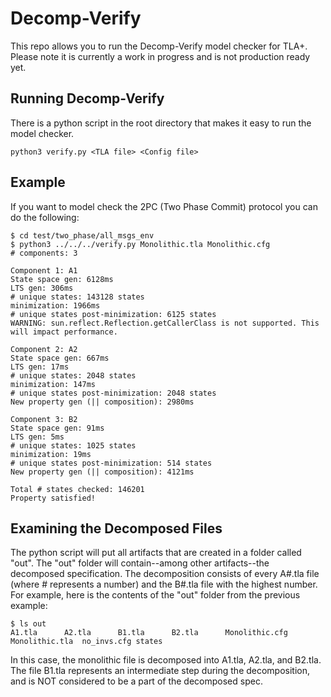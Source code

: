 # Decomp-Verify
This repo allows you to run the Decomp-Verify model checker for TLA+.
Please note it is currently a work in progress and is not production ready yet.

## Running Decomp-Verify
There is a python script in the root directory that makes it easy to run the model checker.
```
python3 verify.py <TLA file> <Config file>
```

## Example
If you want to model check the 2PC (Two Phase Commit) protocol you can do the following:
```
$ cd test/two_phase/all_msgs_env 
$ python3 ../../../verify.py Monolithic.tla Monolithic.cfg 
# components: 3

Component 1: A1
State space gen: 6128ms
LTS gen: 306ms
# unique states: 143128 states
minimization: 1966ms
# unique states post-minimization: 6125 states
WARNING: sun.reflect.Reflection.getCallerClass is not supported. This will impact performance.

Component 2: A2
State space gen: 667ms
LTS gen: 17ms
# unique states: 2048 states
minimization: 147ms
# unique states post-minimization: 2048 states
New property gen (|| composition): 2980ms

Component 3: B2
State space gen: 91ms
LTS gen: 5ms
# unique states: 1025 states
minimization: 19ms
# unique states post-minimization: 514 states
New property gen (|| composition): 4121ms

Total # states checked: 146201
Property satisfied!
```

## Examining the Decomposed Files
The python script will put all artifacts that are created in a folder called "out".
The "out" folder will contain--among other artifacts--the decomposed specification.
The decomposition consists of every A#.tla file (where # represents a number) and the B#.tla file with the highest number.
For example, here is the contents of the "out" folder from the previous example:
```
$ ls out
A1.tla		A2.tla		B1.tla		B2.tla		Monolithic.cfg	Monolithic.tla	no_invs.cfg	states
```
In this case, the monolithic file is decomposed into A1.tla, A2.tla, and B2.tla.
The file B1.tla represents an intermediate step during the decomposition, and is NOT considered to be a part of the decomposed spec.
